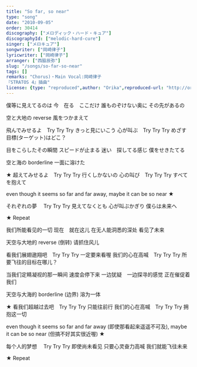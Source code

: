 ```yaml
---
title: "So far, so near"
type: "song"
date: "2010-09-05"
order: 30414
discography: ["メロディック・ハード・キュア"]
discographyId: ["melodic-hard-cure"]
singer: ["メロキュア"]
songwriter: ["岡崎律子"]
lyricwriter: ["岡崎律子"]
arranger: ["西脇辰弥"]
slug: "/songs/so-far-so-near"
tags: []
remarks: "Chorus)・Main Vocal:岡崎律子
『STRATOS 4』插曲"
license: {type: "reproduced",author: "Orika",reproduced-url: "http://orikamushi.myweb.hinet.net/",reproduced-website: "織歌蟲網站"}
---
```


僕等に見えてるのは 
今　在る　ここだけ 
誰ものぞけない奥に 
その先があるの 

空と大地の reverse 
風をつかまえて 

飛んでみせるよ　Try Try Try 
きっと見にいこう 
心が叫ぶ　Try Try Try 
めざす目標(ターゲット)はどこ？ 

目をこらしたその瞬間 
スピードが止まる 
迷い　探してる感じ 
僕をせきたてる 

空と海の borderline 
一面に溶けた 

★ 超えてみせるよ　Try Try Try 
行くしかないの 
心の叫び　Try Try Try 
すべてを抱えて 

even though it seems so far and far away, 
maybe it can be so near ★ 

それぞれの夢　 Try Try Try 
見えてなくとも 
心が叫ぶかぎり 
僕らは未来へ 

★ Repeat

<!-- 翻译 -->

我们所能看见的一切
现在　就在这儿
在无人能洞悉的深处
看见了未来

天空与大地的 reverse (倒转)
请抓住风儿

看我们展翅遨翔吧　Try Try Try 
一定要来看喔
我们的心在高喊　Try Try Try 
所要飞往的目标在哪儿？ 

当我们定睛凝视的那一瞬间
速度会停下来
一边犹疑　一边探寻的感觉
正在催促着我们

天空与大海的 borderline (边界)
溶为一体

★ 看我们超越过去吧　Try Try Try 
只能往前行
我们的心在高喊　Try Try Try 
拥抱这一切

even though it seems so far and far away (即使那看起来遥遥不可及),
maybe it can be so near (但搞不好其实很近喔) ★ 

每个人的梦想　 Try Try Try 
即使尚未看见
只要心灵奋力高喊
我们就能飞往未来

★ Repeat
